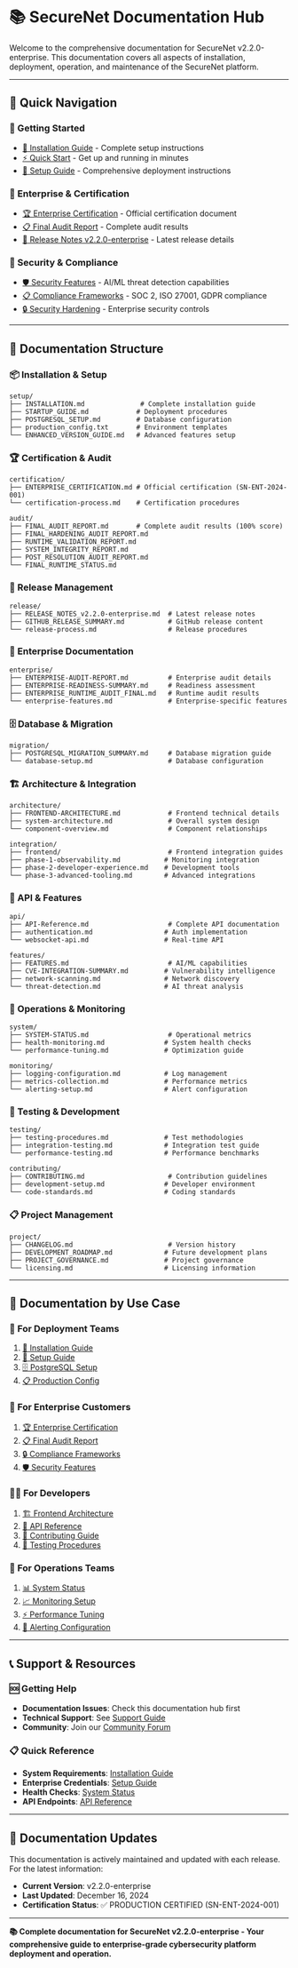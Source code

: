 # 📚 SecureNet Documentation Hub

Welcome to the comprehensive documentation for SecureNet v2.2.0-enterprise. This documentation covers all aspects of installation, deployment, operation, and maintenance of the SecureNet platform.

---

## 🚀 **Quick Navigation**

### **🏁 Getting Started**
- [📖 Installation Guide](./installation/INSTALLATION.md) - Complete setup instructions
- [⚡ Quick Start](../README.md#quick-start) - Get up and running in minutes
- [🔧 Setup Guide](./setup/STARTUP_GUIDE.md) - Comprehensive deployment instructions

### **🏢 Enterprise & Certification**
- [🏆 Enterprise Certification](./certification/ENTERPRISE_CERTIFICATION.md) - Official certification document
- [📋 Final Audit Report](./audit/FINAL_AUDIT_REPORT.md) - Complete audit results
- [🚀 Release Notes v2.2.0-enterprise](./release/RELEASE_NOTES_v2.2.0-enterprise.md) - Latest release details

### **🔐 Security & Compliance**
- [🛡️ Security Features](./features/FEATURES.md) - AI/ML threat detection capabilities
- [📋 Compliance Frameworks](./compliance/COMPLIANCE_FRAMEWORKS.md) - SOC 2, ISO 27001, GDPR compliance
- [🔒 Security Hardening](./compliance/security-hardening.md) - Enterprise security controls

---

## 📁 **Documentation Structure**

### **📦 Installation & Setup**
```
setup/
├── INSTALLATION.md              # Complete installation guide
├── STARTUP_GUIDE.md            # Deployment procedures
├── POSTGRESQL_SETUP.md         # Database configuration
├── production_config.txt       # Environment templates
└── ENHANCED_VERSION_GUIDE.md   # Advanced features setup
```

### **🏆 Certification & Audit**
```
certification/
├── ENTERPRISE_CERTIFICATION.md # Official certification (SN-ENT-2024-001)
└── certification-process.md    # Certification procedures

audit/
├── FINAL_AUDIT_REPORT.md       # Complete audit results (100% score)
├── FINAL_HARDENING_AUDIT_REPORT.md
├── RUNTIME_VALIDATION_REPORT.md
├── SYSTEM_INTEGRITY_REPORT.md
├── POST_RESOLUTION_AUDIT_REPORT.md
└── FINAL_RUNTIME_STATUS.md
```

### **🚀 Release Management**
```
release/
├── RELEASE_NOTES_v2.2.0-enterprise.md  # Latest release notes
├── GITHUB_RELEASE_SUMMARY.md           # GitHub release content
└── release-process.md                  # Release procedures
```

### **🏢 Enterprise Documentation**
```
enterprise/
├── ENTERPRISE-AUDIT-REPORT.md          # Enterprise audit details
├── ENTERPRISE-READINESS-SUMMARY.md     # Readiness assessment
├── ENTERPRISE_RUNTIME_AUDIT_FINAL.md   # Runtime audit results
└── enterprise-features.md              # Enterprise-specific features
```

### **🗄️ Database & Migration**
```
migration/
├── POSTGRESQL_MIGRATION_SUMMARY.md     # Database migration guide
└── database-setup.md                   # Database configuration
```

### **🏗️ Architecture & Integration**
```
architecture/
├── FRONTEND-ARCHITECTURE.md            # Frontend technical details
├── system-architecture.md              # Overall system design
└── component-overview.md               # Component relationships

integration/
├── frontend/                           # Frontend integration guides
├── phase-1-observability.md           # Monitoring integration
├── phase-2-developer-experience.md    # Development tools
└── phase-3-advanced-tooling.md        # Advanced integrations
```

### **📡 API & Features**
```
api/
├── API-Reference.md                    # Complete API documentation
├── authentication.md                  # Auth implementation
└── websocket-api.md                   # Real-time API

features/
├── FEATURES.md                         # AI/ML capabilities
├── CVE-INTEGRATION-SUMMARY.md         # Vulnerability intelligence
├── network-scanning.md                # Network discovery
└── threat-detection.md                # AI threat analysis
```

### **🔧 Operations & Monitoring**
```
system/
├── SYSTEM-STATUS.md                    # Operational metrics
├── health-monitoring.md               # System health checks
└── performance-tuning.md              # Optimization guide

monitoring/
├── logging-configuration.md           # Log management
├── metrics-collection.md              # Performance metrics
└── alerting-setup.md                  # Alert configuration
```

### **🧪 Testing & Development**
```
testing/
├── testing-procedures.md              # Test methodologies
├── integration-testing.md             # Integration test guide
└── performance-testing.md             # Performance benchmarks

contributing/
├── CONTRIBUTING.md                     # Contribution guidelines
├── development-setup.md               # Developer environment
└── code-standards.md                  # Coding standards
```

### **📋 Project Management**
```
project/
├── CHANGELOG.md                        # Version history
├── DEVELOPMENT_ROADMAP.md             # Future development plans
├── PROJECT_GOVERNANCE.md              # Project governance
└── licensing.md                       # Licensing information
```

---

## 🎯 **Documentation by Use Case**

### **🚀 For Deployment Teams**
1. [📖 Installation Guide](./installation/INSTALLATION.md)
2. [🔧 Setup Guide](./setup/STARTUP_GUIDE.md)
3. [🗄️ PostgreSQL Setup](./setup/POSTGRESQL_SETUP.md)
4. [📋 Production Config](./setup/production_config.txt)

### **🏢 For Enterprise Customers**
1. [🏆 Enterprise Certification](./certification/ENTERPRISE_CERTIFICATION.md)
2. [📋 Final Audit Report](./audit/FINAL_AUDIT_REPORT.md)
3. [🔒 Compliance Frameworks](./compliance/COMPLIANCE_FRAMEWORKS.md)
4. [🛡️ Security Features](./features/FEATURES.md)

### **👨‍💻 For Developers**
1. [🏗️ Frontend Architecture](./architecture/FRONTEND-ARCHITECTURE.md)
2. [📡 API Reference](./api/API-Reference.md)
3. [🤝 Contributing Guide](./contributing/CONTRIBUTING.md)
4. [🧪 Testing Procedures](./testing/testing-procedures.md)

### **🔧 For Operations Teams**
1. [📊 System Status](./system/SYSTEM-STATUS.md)
2. [📈 Monitoring Setup](./monitoring/logging-configuration.md)
3. [⚡ Performance Tuning](./system/performance-tuning.md)
4. [🚨 Alerting Configuration](./monitoring/alerting-setup.md)

---

## 📞 **Support & Resources**

### **🆘 Getting Help**
- **Documentation Issues**: Check this documentation hub first
- **Technical Support**: See [Support Guide](./support/technical-support.md)
- **Community**: Join our [Community Forum](./community/community-guidelines.md)

### **📋 Quick Reference**
- **System Requirements**: [Installation Guide](./installation/INSTALLATION.md#prerequisites)
- **Enterprise Credentials**: [Setup Guide](./setup/STARTUP_GUIDE.md#enterprise-credentials)
- **Health Checks**: [System Status](./system/SYSTEM-STATUS.md#health-monitoring)
- **API Endpoints**: [API Reference](./api/API-Reference.md#endpoints)

---

## 🔄 **Documentation Updates**

This documentation is actively maintained and updated with each release. For the latest information:

- **Current Version**: v2.2.0-enterprise
- **Last Updated**: December 16, 2024
- **Certification Status**: ✅ PRODUCTION CERTIFIED (SN-ENT-2024-001)

---

**📚 Complete documentation for SecureNet v2.2.0-enterprise - Your comprehensive guide to enterprise-grade cybersecurity platform deployment and operation.** 
